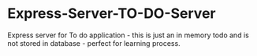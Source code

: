 # Express-Server-TO-DO-Server
Express server for To do application - this is just an in memory todo and is not stored in database - perfect for learning process.
